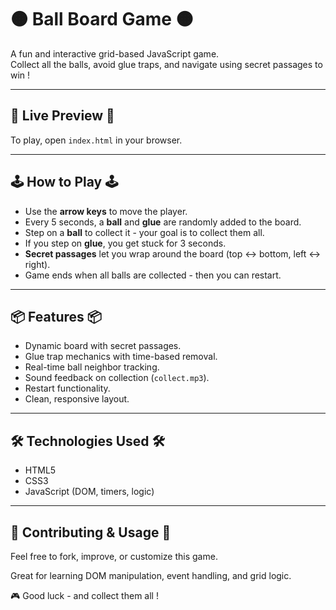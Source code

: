 # 🟠 Ball Board Game 🟠
A fun and interactive grid-based JavaScript game.  
Collect all the balls, avoid glue traps, and navigate using secret passages to win !

---

## 🚀 Live Preview 🚀
To play, open `index.html` in your browser.

---

## 🕹️ How to Play 🕹️
- Use the **arrow keys** to move the player.
- Every 5 seconds, a **ball** and **glue** are randomly added to the board.
- Step on a **ball** to collect it - your goal is to collect them all.
- If you step on **glue**, you get stuck for 3 seconds.
- **Secret passages** let you wrap around the board (top <-> bottom, left <-> right).
- Game ends when all balls are collected - then you can restart.

---

## 📦 Features 📦
- Dynamic board with secret passages.
- Glue trap mechanics with time-based removal.
- Real-time ball neighbor tracking.
- Sound feedback on collection (`collect.mp3`).
- Restart functionality.
- Clean, responsive layout.

---

## 🛠️ Technologies Used 🛠️
- HTML5
- CSS3
- JavaScript (DOM, timers, logic)

---

## 🙌 Contributing & Usage 🙌
Feel free to fork, improve, or customize this game. 

Great for learning DOM manipulation, event handling, and grid logic.

🎮 Good luck - and collect them all !
